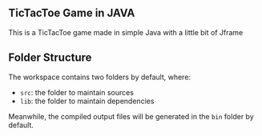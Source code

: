 ## TicTacToe Game in JAVA

This is a TicTacToe game made in simple Java with a little bit of Jframe

## Folder Structure

The workspace contains two folders by default, where:

- `src`: the folder to maintain sources
- `lib`: the folder to maintain dependencies

Meanwhile, the compiled output files will be generated in the `bin` folder by default.